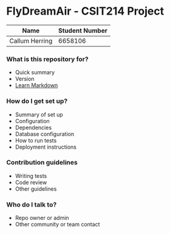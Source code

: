 # FlyDreamAir - CSIT214 Project

| Name          | Student Number |
| ------------- | -------------- |
| Callum Herring| 6658106        |
 
### What is this repository for?

- Quick summary
- Version
- [Learn Markdown](https://bitbucket.org/tutorials/markdowndemo)

### How do I get set up?

- Summary of set up
- Configuration
- Dependencies
- Database configuration
- How to run tests
- Deployment instructions

### Contribution guidelines

- Writing tests
- Code review
- Other guidelines

### Who do I talk to?

- Repo owner or admin
- Other community or team contact
